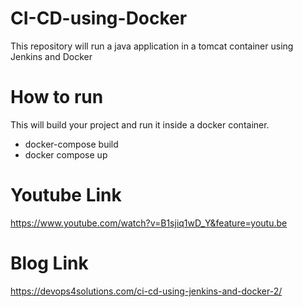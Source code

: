 # CI-CD-using-Docker
This repository will run a java application in a tomcat container using  Jenkins and Docker

# How to run
This will build  your project and run it inside a docker container. 

 - docker-compose build
 - docker compose up


# Youtube Link

https://www.youtube.com/watch?v=B1sjiq1wD_Y&feature=youtu.be

# Blog Link
https://devops4solutions.com/ci-cd-using-jenkins-and-docker-2/
